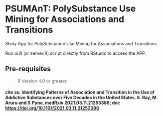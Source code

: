 # PSUMAnT: PolySubstance Use Mining for Associations and Transitions

Shiny App for PolySubstance Use Mining for Associations and Transitions.

Run  ui.R (or server.R) script directly from RStudio to access the APP.


## Pre-requisites

> R Version 4.0 or greater

#### cite as: Identifying Patterns of Association and Transition in the Use of Addictive Substances over Five Decades in the United States. S. Ray, M. Aruru and S.Pyne, medRxiv 2021.03.11.21253386; doi: https://doi.org/10.1101/2021.03.11.21253386 
